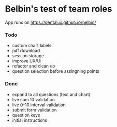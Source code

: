 # Belbin's test of team roles

App runs on https://dentalux.github.io/belbin/

### Todo
* custom chart labels
* pdf download
* session storage
* improve UX/UI
* refactor and clean up
* question selection before assingning points

### Done
* expand to all questions (text and chart)
* live sum 10 validation
* live 0-10 interval validation
* submit form validation
* question keys 
* initial instructions
